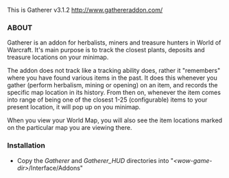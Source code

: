 This is Gatherer v3.1.2
http://www.gathereraddon.com/

### ABOUT
Gatherer is an addon for herbalists, miners and treasure hunters in World of Warcraft. It's main purpose is to track the closest plants, deposits and treasure locations on your minimap.

The addon does not track like a tracking ability does, rather it "remembers" where you have found various items in the past. It does this whenever you gather (perform herbalism, mining or opening) on an item, and records the specific map location in its history. From then on, whenever the item comes into range of being one of the closest 1-25 (configurable) items to your present location, it will pop up on you minimap.

When you view your World Map, you will also see the item locations marked on the particular map you are viewing there.

### Installation
- Copy the *Gatherer* and *Gatherer_HUD* directories into "*\<wow-game-dir\>*/Interface/Addons"
